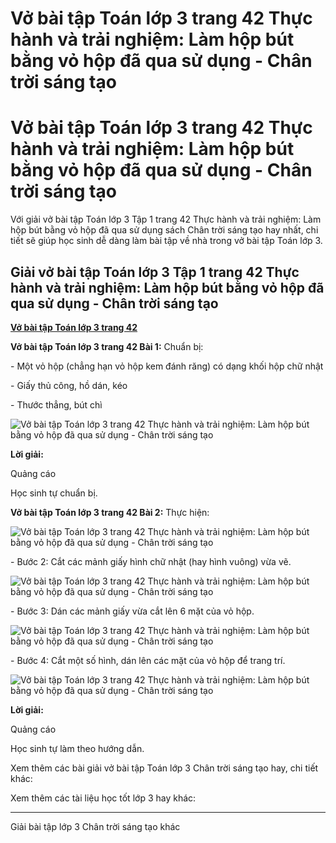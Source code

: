 # Vở bài tập Toán lớp 3 trang 42 Thực hành và trải nghiệm: Làm hộp bút bằng vỏ hộp đã qua sử dụng - Chân trời sáng tạo

# Vở bài tập Toán lớp 3 trang 42 Thực hành và trải nghiệm: Làm hộp bút bằng vỏ hộp đã qua sử dụng - Chân trời sáng tạo

Với giải vở bài tập Toán lớp 3 Tập 1 trang 42 Thực hành và trải nghiệm: Làm hộp bút bằng vỏ hộp đã qua sử dụng sách Chân trời sáng tạo hay nhất, chi tiết sẽ giúp học sinh dễ dàng làm bài tập về nhà trong vở bài tập Toán lớp 3.

## Giải vở bài tập Toán lớp 3 Tập 1 trang 42 Thực hành và trải nghiệm: Làm hộp bút bằng vỏ hộp đã qua sử dụng - Chân trời sáng tạo

[**Vở bài tập Toán lớp 3 trang 42**](https://vietjack.com/vbt-toan-3-ct/vbt-toan-lop-3-trang-42-tap-1.jsp)

**Vở bài tập Toán lớp 3 trang 42 Bài 1:** Chuẩn bị:

\- Một vỏ hộp (chẳng hạn vỏ hộp kem đánh răng) có dạng khối hộp chữ nhật

\- Giấy thủ công, hồ dán, kéo

\- Thước thẳng, bút chì

![Vở bài tập Toán lớp 3 trang 42 Thực hành và trải nghiệm: Làm hộp bút bằng vỏ hộp đã qua sử dụng - Chân trời sáng tạo](https://vietjack.com/vbt-toan-3-ct/images/thuc-hanh-va-trai-nghiem-lam-hop-but-bang-vo-hop-da-qua-su-dung-1.PNG)

**Lời giải:**

Quảng cáo

Học sinh tự chuẩn bị.

**Vở bài tập Toán lớp 3 trang 42 Bài 2:** Thực hiện:

![Vở bài tập Toán lớp 3 trang 42 Thực hành và trải nghiệm: Làm hộp bút bằng vỏ hộp đã qua sử dụng - Chân trời sáng tạo](https://vietjack.com/vbt-toan-3-ct/images/thuc-hanh-va-trai-nghiem-lam-hop-but-bang-vo-hop-da-qua-su-dung-2.PNG)

\- Bước 2: Cắt các mảnh giấy hình chữ nhật (hay hình vuông) vừa vẽ.

![Vở bài tập Toán lớp 3 trang 42 Thực hành và trải nghiệm: Làm hộp bút bằng vỏ hộp đã qua sử dụng - Chân trời sáng tạo](https://vietjack.com/vbt-toan-3-ct/images/thuc-hanh-va-trai-nghiem-lam-hop-but-bang-vo-hop-da-qua-su-dung-3.PNG)

\- Bước 3: Dán các mảnh giấy vừa cắt lên 6 mặt của vỏ hộp.

![Vở bài tập Toán lớp 3 trang 42 Thực hành và trải nghiệm: Làm hộp bút bằng vỏ hộp đã qua sử dụng - Chân trời sáng tạo](https://vietjack.com/vbt-toan-3-ct/images/thuc-hanh-va-trai-nghiem-lam-hop-but-bang-vo-hop-da-qua-su-dung-4.PNG)

\- Bước 4: Cắt một số hình, dán lên các mặt của vỏ hộp để trang trí.

![Vở bài tập Toán lớp 3 trang 42 Thực hành và trải nghiệm: Làm hộp bút bằng vỏ hộp đã qua sử dụng - Chân trời sáng tạo](https://vietjack.com/vbt-toan-3-ct/images/thuc-hanh-va-trai-nghiem-lam-hop-but-bang-vo-hop-da-qua-su-dung-5.PNG)

**Lời giải:**

Quảng cáo

Học sinh tự làm theo hướng dẫn.

Xem thêm các bài giải vở bài tập Toán lớp 3 Chân trời sáng tạo hay, chi tiết khác:

Xem thêm các tài liệu học tốt lớp 3 hay khác:

* * *

Giải bài tập lớp 3 Chân trời sáng tạo khác
